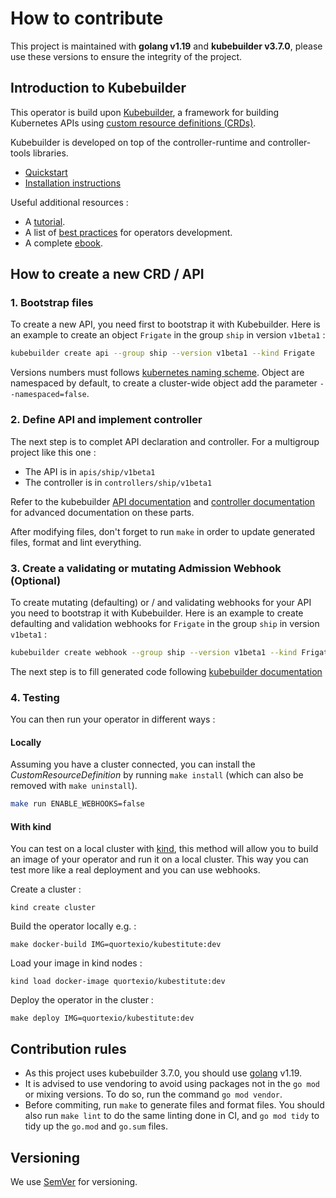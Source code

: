 # How to contribute

This project is maintained with **golang v1.19** and **kubebuilder v3.7.0**, please use these versions to ensure the integrity of the project.

## Introduction to Kubebuilder

This operator is build upon [Kubebuilder](https://github.com/kubernetes-sigs/kubebuilder), a framework for building Kubernetes APIs using [custom resource definitions (CRDs)](https://kubernetes.io/docs/tasks/extend-kubernetes/custom-resources/custom-resource-definitions/).

Kubebuilder is developed on top of the controller-runtime and controller-tools libraries.

- [Quickstart](https://book.kubebuilder.io/quick-start.html)
- [Installation instructions](https://book.kubebuilder.io/quick-start.html#installation)

Useful additional resources :

- A [tutorial](https://book.kubebuilder.io/cronjob-tutorial/cronjob-tutorial.html).
- A list of [best practices](https://www.openshift.com/blog/kubernetes-operators-best-practices) for operators development.
- A complete [ebook](https://book.kubebuilder.io/introduction.html).

## How to create a new CRD / API

### 1. Bootstrap files

To create a new API, you need first to bootstrap it with Kubebuilder.
Here is an example to create an object `Frigate` in the group `ship` in version `v1beta1` :

```bash
kubebuilder create api --group ship --version v1beta1 --kind Frigate
```

Versions numbers must follows [kubernetes naming scheme](https://kubernetes.io/docs/concepts/overview/kubernetes-api/#api-versioning). Object are namespaced by default, to create a cluster-wide object add the parameter `--namespaced=false`.

### 2. Define API and implement controller

The next step is to complet API declaration and controller. For a multigroup project like this one :

- The API is in `apis/ship/v1beta1`
- The controller is in `controllers/ship/v1beta1`

Refer to the kubebuilder [API documentation](https://book.kubebuilder.io/cronjob-tutorial/new-api.html) and [controller documentation](https://book.kubebuilder.io/cronjob-tutorial/controller-overview.html) for advanced documentation on these parts.

After modifying files, don't forget to run `make` in order to update generated files, format and lint everything.

### 3. Create a validating or mutating Admission Webhook (Optional)

To create mutating (defaulting) or / and validating webhooks for your API you need to bootstrap it with Kubebuilder.
Here is an example to create defaulting and validation webhooks for `Frigate` in the group `ship` in version `v1beta1` :

```bash
kubebuilder create webhook --group ship --version v1beta1 --kind Frigate --defaulting --programmatic-validation
```

The next step is to fill generated code following [kubebuilder documentation](https://book.kubebuilder.io/cronjob-tutorial/webhook-implementation.html)

### 4. Testing

You can then run your operator in different ways :

#### Locally

Assuming you have a cluster connected, you can install the _CustomResourceDefinition_ by running `make install` (which can also be removed with `make uninstall`).

```sh
make run ENABLE_WEBHOOKS=false
```

#### With kind

You can test on a local cluster with [kind](https://kind.sigs.k8s.io/), this method will allow you to build an image of your operator and run it on a local cluster. This way you can test more like a real deployment and you can use webhooks.

Create a cluster :

`kind create cluster`

Build the operator locally e.g. :

`make docker-build IMG=quortexio/kubestitute:dev`

Load your image in kind nodes :

`kind load docker-image quortexio/kubestitute:dev`

Deploy the operator in the cluster :

`make deploy IMG=quortexio/kubestitute:dev`

## Contribution rules

- As this project uses kubebuilder 3.7.0, you should use [golang](https://go.dev/) v1.19.
- It is advised to use vendoring to avoid using packages not in the `go mod` or mixing versions.
  To do so, run the command `go mod vendor`.
- Before commiting, run `make` to generate files and format files. You should also run `make lint` to do the same linting done in CI, and `go mod tidy` to tidy up the `go.mod` and `go.sum` files.

## Versioning

We use [SemVer](http://semver.org/) for versioning.
